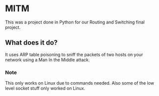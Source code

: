 # MITM

This was a project done in Python for our Routing and Switching final project.

## What does it do?
It uses ARP table poisoning to sniff the packets of two hosts on your network using a Man In the Middle attack.

### Note
This only works on Linux due to commands needed. Also some of the low level socket stuff only worked on Linux.
